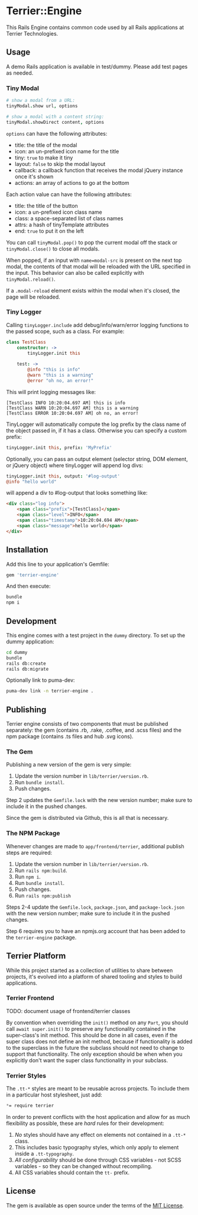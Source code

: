 # Terrier::Engine

This Rails Engine contains common code used by all Rails applications at Terrier Technologies.

## Usage

A demo Rails application is available in test/dummy. Please add test pages as needed.


### Tiny Modal

```coffeescript
# show a modal from a URL:
tinyModal.show url, options

# show a modal with a content string:
tinyModal.showDirect content, options
```

`options` can have the following attributes:
 * title: the title of the modal
 * icon: an un-prefixed icon name for the title
 * tiny: `true` to make it tiny
 * layout: `false` to skip the modal layout
 * callback: a callback function that receives the modal jQuery instance once it's shown
 * actions: an array of actions to go at the bottom
 
Each action value can have the following attributes:
 * title: the title of the button
 * icon: a un-prefixed icon class name
 * class: a space-separated list of class names
 * attrs: a hash of tinyTemplate attributes
 * end: `true` to put it on the left

You can call `tinyModal.pop()` to pop the current modal off the stack
or `tinyModal.close()` to close all modals.

When popped, if an input with `name=modal-src` is present on the next top modal, 
the contents of that modal will be reloaded with the URL specified in the input. 
This behavior can also be called explicitly with `tinyModal.reload()`.

If a `.modal-reload` element exists within the modal when it's closed, the page will be reloaded.


### Tiny Logger

Calling `tinyLogger.include` add debug/info/warn/error logging functions to the passed scope, such as a class.
For example:

```coffeescript
class TestClass
    constructor: ->
        tinyLogger.init this
        
    test: ->
        @info "this is info"
        @warn "this is a warning"
        @error "oh no, an error!"
```

This will print logging messages like:

```
[TestClass INFO 10:20:04.697 AM] this is info
[TestClass WARN 10:20:04.697 AM] this is a warning
[TestClass ERROR 10:20:04.697 AM] oh no, an error!
```

TinyLogger will automatically compute the log prefix by the class name of the object passed in, if it has a class. 
Otherwise you can specify a custom prefix:

```coffeescript
tinyLogger.init this, prefix: 'MyPrefix'
```

Optionally, you can pass an output element (selector string, DOM element, or jQuery object) where tinyLogger will append log divs:

```coffeescript
tinyLogger.init this, output: '#log-output'
@info "hello world"
```

will append a div to #log-output that looks something like:

```html
<div class="log info">
    <span class="prefix">[TestClass]</span>
    <span class="level">INFO</span>
    <span class="timestamp">10:20:04.694 AM</span>
    <span class="message">hello world</span>
</div>
```


## Installation

Add this line to your application's Gemfile:

```ruby
gem 'terrier-engine'
```

And then execute:

```zsh
bundle
npm i
```

## Development

This engine comes with a test project in the `dummy` directory. 
To set up the dummy application:

```zsh
cd dummy
bundle
rails db:create
rails db:migrate
```

Optionally link to puma-dev:

```zsh
puma-dev link -n terrier-engine .
```

## Publishing

Terrier engine consists of two components that must be published separately:
the gem (contains .rb, .rake, .coffee, and .scss files)
and the npm package (contains .ts files and hub .svg icons).

### The Gem

Publishing a new version of the gem is very simple:

1. Update the version number in `lib/terrier/version.rb`.
2. Run `bundle install`.
3. Push changes.

Step 2 updates the `Gemfile.lock` with the new version number;
make sure to include it in the pushed changes.

Since the gem is distributed via Github, this is all that is necessary.

### The NPM Package

Whenever changes are made to `app/frontend/terrier`,
additional publish steps are required:

1. Update the version number in `lib/terrier/version.rb`.
2. Run `rails npm:build`.
3. Run `npm i`.
4. Run `bundle install`.
5. Push changes.
6. Run `rails npm:publish`

Steps 2-4 update the `Gemfile.lock`, `package.json`,
and `package-lock.json` with the new version number;
make sure to include it in the pushed changes.

Step 6 requires you to have an npmjs.org account
that has been added to the `terrier-engine` package.

## Terrier Platform

While this project started as a collection of utilities to share between projects,
it's evolved into a platform of shared tooling and styles to build applications.

### Terrier Frontend

TODO: document usage of frontend/terrier classes 

By convention when overriding the `init()` method on any `Part`, you should call `await super.init()` to preserve any functionality contained in the super-class's init method. This should be done in all cases, even if the super class does not define an init method, because if functionality is added to the superclass in the future the subclass should not need to change to support that functionality. The only exception should be when when you explicitly don't want the super class functionality in your subclass.

### Terrier Styles

The `.tt-*` styles are meant to be reusable across projects.
To include them in a particular host stylesheet, just add:

```scss
*= require terrier
```

In order to prevent conflicts with the host application and allow for as much flexibility as possible, these are *hard* rules for their development:

1. *No* styles should have any effect on elements not contained in a `.tt-*` class.
2. This includes basic typography styles, which only apply to element inside a `.tt-typography`.
3. *All configurability* should be done through CSS variables - not SCSS variables - so they can be changed without recompiling.
4. All CSS variables should contain the `tt-` prefix.


## License

The gem is available as open source under the terms of the [MIT License](https://opensource.org/licenses/MIT).
